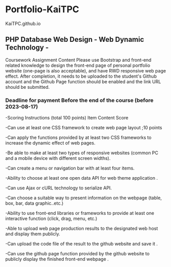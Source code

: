# Portfolio-KaiTPC
KaiTPC.github.io


## PHP Database Web Design - Web Dynamic Technology - 

Coursework Assignment Content Please use Bootstrap and front-end related knowledge to design the front-end page of personal portfolio website (one-page is also acceptable), and have RWD responsive web page effect. After completion, it needs to be uploaded to the student's Github account and the Github Page function should be enabled and the link URL should be submitted.

### Deadline for payment Before the end of the course (before 2023-08-17)

-Scoring Instructions (total 100 points) Item Content Score

-Can use at least one CSS framework to create web page layout ;10 points


-Can apply the functions provided by at least two CSS frameworks to increase the dynamic effect of web pages.


-Be able to make at least two types of responsive websites (common PC and a mobile device with different screen widths).


-Can create a menu or navigation bar with at least four items.


-Ability to choose at least one open data API for web theme application .


-Can use Ajax or cURL technology to serialize API.


-Can choose a suitable way to present information on the webpage (table, box, bar, data graphic..etc.)

-Ability to use front-end libraries or frameworks to provide at least one interactive function (click, drag, menu, etc.)


-Able to upload web page production results to the designated web host and display them publicly.

-Can upload the code file of the result to the github website and save it .


-Can use the github page function provided by the github website to publicly display the finished front-end webpage .


